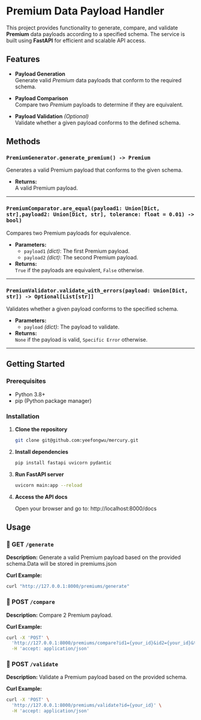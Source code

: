 # Premium Data Payload Handler

This project provides functionality to generate, compare, and validate **Premium** data payloads according to a specified schema. The service is built using **FastAPI** for efficient and scalable API access.

## Features

- **Payload Generation**  
  Generate valid *Premium* data payloads that conform to the required schema.

- **Payload Comparison**  
  Compare two *Premium* payloads to determine if they are equivalent.

- **Payload Validation** *(Optional)*  
  Validate whether a given payload conforms to the defined schema.

## Methods

### `PremiumGenerator.generate_premium() -> Premium`

Generates a valid Premium payload that conforms to the given schema.

- **Returns:**  
  A valid Premium payload.

---

### `PremiumComparator.are_equal(payload1: Union[Dict, str],payload2: Union[Dict, str], tolerance: float = 0.01) -> bool)`

Compares two Premium payloads for equivalence.

- **Parameters:**
  - `payload1` *(dict)*: The first Premium payload.
  - `payload2` *(dict)*: The second Premium payload.
- **Returns:**  
  `True` if the payloads are equivalent, `False` otherwise.

---

### `PremiumValidator.validate_with_errors(payload: Union[Dict, str]) -> Optional[List[str]]`

Validates whether a given payload conforms to the specified schema.

- **Parameters:**
  - `payload` *(dict)*: The payload to validate.
- **Returns:**  
  `None` if the payload is valid, `Specific Error` otherwise.

---



## Getting Started

### Prerequisites

- Python 3.8+
- pip (Python package manager)

### Installation

1. **Clone the repository**
   ```bash
   git clone git@github.com:yeefongwu/mercury.git
2. **Install dependencies**
    ```bash
    pip install fastapi uvicorn pydantic
3. **Run FastAPI server**
    ```bash
    uvicorn main:app --reload
4. **Access the API docs**
    
    Open your browser and go to: http://localhost:8000/docs



## Usage

### 🔹 GET `/generate`

**Description:** Generate a valid Premium payload based on the provided schema.Data will be stored in premiums.json

**Curl Example:**
```bash
curl "http://127.0.0.1:8000/premiums/generate" 
```

### 🔹 POST `/compare`

**Description:** Compare 2 Premium payload.

**Curl Example:**
```bash
curl -X 'POST' \
  'http://127.0.0.1:8000/premiums/compare?id1={your_id}&id2={your_id}&tolerance={your_tolerance}' \
  -H 'accept: application/json'
  ```
### 🔹 POST `/validate`

**Description:** Validate a Premium payload based on the provided schema.

**Curl Example:**
```bash
curl -X 'POST' \
  'http://127.0.0.1:8000/premiums/validate?id={your_id}' \
  -H 'accept: application/json'

